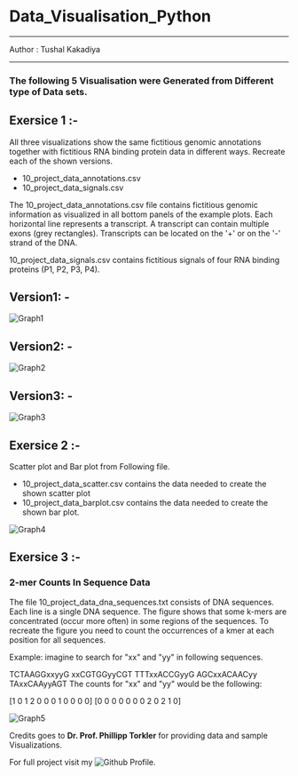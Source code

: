 # Data_Visualisation_Python

--- 

Author : Tushal Kakadiya

---

### The following 5 Visualisation were Generated from Different type of Data sets.


## Exersice 1 :- 
All three visualizations show the same fictitious genomic annotations together with fictitious RNA binding protein data in different ways. Recreate each of the shown versions. 
   - 10_project_data_annotations.csv
   - 10_project_data_signals.csv
     
The 10_project_data_annotations.csv file contains fictitious genomic information as visualized in all bottom panels of the example plots. Each horizontal line represents a transcript. A transcript can contain multiple exons (grey rectangles). Transcripts can be located on the '+' or on the '-' strand of the DNA.

10_project_data_signals.csv contains fictitious signals of four RNA binding proteins (P1, P2, P3, P4).

## Version1: -

![Graph1](https://github.com/KAKADIYAS/Data_Visualisation_Python/assets/97363259/e6b05fe1-d53b-4e68-995d-99f50e4f69c8)


 ## Version2: -
 
![Graph2](https://github.com/KAKADIYAS/Data_Visualisation_Python/assets/97363259/f8e5cb80-df72-4baa-8166-ed005ed60eca)


 ## Version3: -

![Graph3](https://github.com/KAKADIYAS/Data_Visualisation_Python/assets/97363259/eec82f23-dc9a-485b-918c-38e98f146abc)



## Exersice 2 :- 

 Scatter plot and Bar plot from Following file.

  - 10_project_data_scatter.csv contains the data needed to create the shown scatter plot
  - 10_project_data_barplot.csv contains the data needed to create the shown bar plot.

![Graph4](https://github.com/KAKADIYAS/Data_Visualisation_Python/assets/97363259/e3dd44cd-2161-47e4-ba48-1e6e8f266818)



## Exersice 3 :-

### 2-mer Counts In Sequence Data

The file 10_project_data_dna_sequences.txt consists of DNA sequences. Each line is a single DNA sequence. The figure shows that some k-mers are concentrated (occur more often) in some regions of the sequences. To recreate the figure you need to count the occurrences of a kmer at each position for all sequences.

Example: imagine to search for "xx" and "yy" in following sequences.

TCTAAGGxxyyG
xxCGTGGyyCGT
TTTxxACCGyyG
AGCxxACAACyy
TAxxCAAyyAGT
The counts for "xx" and "yy" would be the following:

[1 0 1 2 0 0 0 1 0 0 0 0]
[0 0 0 0 0 0 0 2 0 2 1 0]

![Graph5](https://github.com/KAKADIYAS/Data_Visualisation_Python/assets/97363259/429c0372-22de-4fb5-a755-3501dcd36718)


Credits goes to  **Dr. Prof. Phillipp Torkler**  for providing data and sample Visualizations.

For full project visit my ![Github](https://github.com/KAKADIYAS/Data_Visualisation_Python) Profile.
